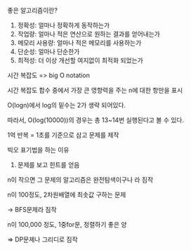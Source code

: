 좋은 알고리즘이란?

1. 정확성: 얼마나 정확하게 동작하는가
2. 작업량: 얼마나 적은 연산으로 원하는 결과를 얻어내는가
3. 메모리 사용량: 얼마나 적은 메모리를 사용하는가
4. 단순성: 얼마나 단순한가
5. 최적성: 더 이상 개선할 여지없이 최적화 되었는가



시간 복잡도 => big O notation

시간 복잡도 합수 중에서 가장 큰 영향력을 주는 n에 대한 항만을 표시



O(logn)에서 log의 밑수는 2가 생략 되어있다.

따라서, O(log(10000))의 경우는 총 13~14번 실행된다고 볼 수 있다.



1억 반복 = 1초를 기준으로 삼고 문제를 제작



빅오 표기법을 하는 이유

1. 문제를 보고 힌트를 얻음



n이 작으면 그 문제의 알고리즘은 완전탐색이구나 라 짐작



n이 100정도, 2차원배열에 최솟값 구하는 문제

-> BFS문제라 짐작



n이 100,000 정도, 1중for문, 정렬하기 좋은 양

=> DP문제나 그리디로 짐작



